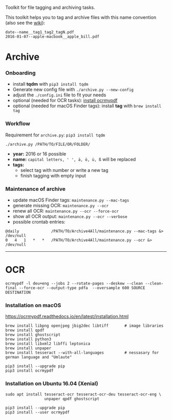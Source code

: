 Toolkit for file tagging and archiving tasks.

This toolkit helps you to tag and archive files with this name convention (also see the [wiki](https://gitlab.com/JulianKahnert/Archiv4All/wikis/home)):
```
date--name__tag1_tag2_tagN.pdf
2016-01-07--apple-macbook__apple_bill.pdf
```

# Archive
### Onboarding
* install **tqdm** with `pip3 install tqdm`
* Generate new config file with `./archive.py --new-config`
* adjust the `./config.ini` file to fit your needs
* optional (needed for OCR tasks): [install ocrmypdf](https://ocrmypdf.readthedocs.io/en/latest/installation.html)
* optional (needed for macOS Finder tags): install **tag** with `brew install tag`

### Workflow
Requirement for `archive.py`: `pip3 install tqdm`

`./archive.py /PATH/TO/FILE/OR/FOLDER/`

* **year:** 2016 or 16 possible
* **name:** `capital letters, ' ', ä, ö, ü, ß` will be replaced
* **tags:**
    * select tag with number or write a new tag
    * finish tagging with empty input

### Maintenance of archive
* update macOS Finder tags: `maintenance.py --mac-tags`
* generate missing OCR: `maintenance.py --ocr`
* renew all OCR: `maintenance.py --ocr --force-ocr`
* show all OCR output: `maintenance.py --ocr --verbose`
* possible crontab entries:
```
@daily              /PATH/TO/Archive4All/maintenance.py --mac-tags &> /dev/null
0   4   1   *   *   /PATH/TO/Archive4All/maintenance.py --ocr &> /dev/null
```

-------

# OCR
```
ocrmypdf -l deu+eng --jobs 2 --rotate-pages --deskew --clean --clean-final --force-ocr --output-type pdfa  --oversample 600 SOURCE DESTINATION
```

### Installation on macOS
<https://ocrmypdf.readthedocs.io/en/latest/installation.html>
```
brew install libpng openjpeg jbig2dec libtiff     	# image libraries
brew install qpdf
brew install ghostscript
brew install python3
brew install libxml2 libffi leptonica
brew install unpaper
brew install tesseract --with-all-languages 		# nessasary for german language and "Umlaute"

pip3 install --upgrade pip
pip3 install ocrmypdf
```

### Installation on Ubuntu 16.04 (Xenial)

```
sudo apt install tesseract-ocr tesseract-ocr-deu tesseract-ocr-eng \
                 unpaper qpdf ghostscript

pip3 install --upgrade pip
pip3 install --user ocrmypdf
```
